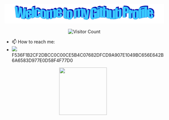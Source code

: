 <!-- "Hero" Header -->
<div align="center">
  <img src="https://raw.githubusercontent.com/Spectral-Source/Spectral-Source/main/images/welcome.png" style="max-width: 100%;" alt="Welcome to my Github Profile" />

  ![Visitor Count](https://profile-counter.glitch.me/Spectral-Source/count.svg)  

</div>

- 📫 How to reach me:
-  <img src="https://camo.githubusercontent.com/171bafade78e706676424731fc7e8b247be0ae0c501f454470eac23f07a9843e/68747470733a2f2f7261772e6769746875622e636f6d2f546f6b546f6b2f632d746f78636f72652f6d61737465722f6f746865722f746f782e706e67" width="5%"/>  F536F1B2CF2DBCC0C00CE5B4C07682DFCD9A907E1049BC656E642B6A6583D977E0D58F4F77D0
<div align="center">
    <img src="https://github.com/Spectral-Source/Spectral-Source/assets/137928993/3137ca9c-36e8-4631-bb98-1ff90304ba2c" width="150" height="150"> ‎ ‎‎
</div>


  


<!---
Spectral-Source/Spectral-Source is a ✨ special ✨ repository because its `README.md` (this file) appears on your GitHub profile.
You can click the Preview link to take a look at your changes.
--->


